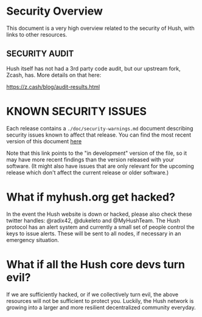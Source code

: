 # Security Overview

This document is a very high overview related to the security of Hush, with links to other resources.

## SECURITY AUDIT

Hush itself has not had a 3rd party code audit, but our upstream fork, Zcash, has. More details on that here:

https://z.cash/blog/audit-results.html

# KNOWN SECURITY ISSUES

Each release contains a `./doc/security-warnings.md` document describing security
issues known to affect that release. You can find the most recent version of
this document [here](https://github.com/MyHush/hush/blob/master/doc/security-warnings.md)

Note that this link points to the "in development" version of the file, so it
may have more recent findings than the version released with your software. (It
might also have issues that are only relevant for the upcoming release which
don't affect the current release or older software.)

# What if myhush.org get hacked?

In the event the Hush website is down or hacked, please also check these
twitter handles: @radix42,  @dukeleto and @MyHushTeam. The Hush protocol has an
alert system and currently a small set of people control the keys to issue
alerts. These will be sent to all nodes, if necessary in an emergency situation.

# What if all the Hush core devs turn evil?

If we are sufficiently hacked, or if we collectively turn evil, the above
resources will not be sufficient to protect you. Luckily, the Hush network is
growing into a larger and more resilient decentralized community everyday.
